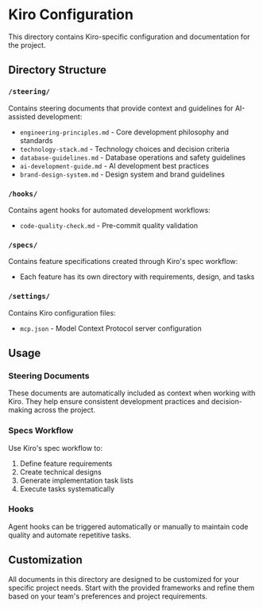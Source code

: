 # Kiro Configuration

This directory contains Kiro-specific configuration and documentation for the project.

## Directory Structure

### `/steering/`

Contains steering documents that provide context and guidelines for AI-assisted development:

- `engineering-principles.md` - Core development philosophy and standards
- `technology-stack.md` - Technology choices and decision criteria
- `database-guidelines.md` - Database operations and safety guidelines
- `ai-development-guide.md` - AI development best practices
- `brand-design-system.md` - Design system and brand guidelines

### `/hooks/`

Contains agent hooks for automated development workflows:

- `code-quality-check.md` - Pre-commit quality validation

### `/specs/`

Contains feature specifications created through Kiro's spec workflow:

- Each feature has its own directory with requirements, design, and tasks

### `/settings/`

Contains Kiro configuration files:

- `mcp.json` - Model Context Protocol server configuration

## Usage

### Steering Documents

These documents are automatically included as context when working with Kiro. They help ensure consistent development practices and decision-making across the project.

### Specs Workflow

Use Kiro's spec workflow to:

1. Define feature requirements
2. Create technical designs
3. Generate implementation task lists
4. Execute tasks systematically

### Hooks

Agent hooks can be triggered automatically or manually to maintain code quality and automate repetitive tasks.

## Customization

All documents in this directory are designed to be customized for your specific project needs. Start with the provided frameworks and refine them based on your team's preferences and project requirements.
